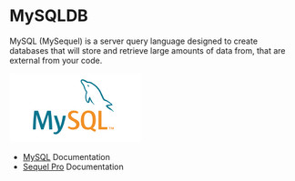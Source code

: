 # MySQLDB
MySQL (MySequel) is a server query language designed to create databases that will store and retrieve large amounts of data from, that are external from your code.

![MySql](MySQL.png)

* [MySQL](https://dev.mysql.com/doc/refman/5.7/en/string-type-overview.html) Documentation 
* [Sequel Pro](https://www.sequelpro.com/) Documentation